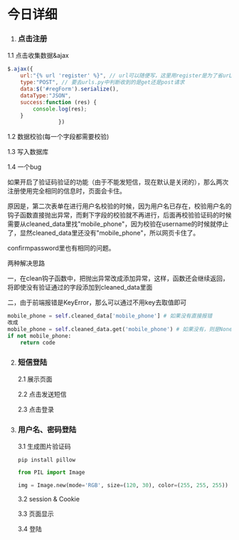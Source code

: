 # 今日详细

1. ### 点击注册

1.1 点击收集数据&ajax

```js
$.ajax({
    url:"{% url 'register' %}", // url可以随便写，这里用register是为了省urL
    type:"POST", // 要去urls.py中判断收到的是get还是post请求
    data:$('#regForm').serialize(),
    dataType:"JSON",
    success:function (res) {
        console.log(res);
    }
                })
```



1.2 数据校验(每一个字段都需要校验)

1.3 写入数据库

1.4 一个bug

​	如果开启了验证码验证的功能（由于不能发短信，现在默认是关闭的），那么两次注册使用完全相同的信息时，页面会卡住。

原因是，第二次表单在进行用户名校验的时候，因为用户名已存在，校验用户名的钩子函数直接抛出异常，而剩下字段的校验就不再进行，后面再校验验证码的时候需要从cleaned_data里找"mobile_phone"，因为校验在username的时候就停止了，显然cleaned_data里还没有"mobile_phone"，所以网页卡住了。

confirmpassword里也有相同的问题。

两种解决思路

一，在clean钩子函数中，把抛出异常改成添加异常，这样，函数还会继续返回，将即使没有验证通过的字段添加到cleaned_data里面

二，由于前端报错是KeyError，那么可以通过不用key去取值即可

```python
mobile_phone = self.cleaned_data['mobile_phone'] # 如果没有直接报错
改成
mobile_phone = self.cleaned_data.get('mobile_phone') # 如果没有，则是None
if not mobile_phone:
    return code
```

2. ### 短信登陆

   2.1 展示页面

   2.2 点击发送短信

   2.3 点击登录

3. ### 用户名、密码登陆

   3.1 生成图片验证码

   `pip install pillow`

   ```python
   from PIL import Image
   
   img = Image.new(mode='RGB', size=(120, 30), color=(255, 255, 255))
   ```

   

   3.2 session & Cookie

   3.3 页面显示

   3.4 登陆
